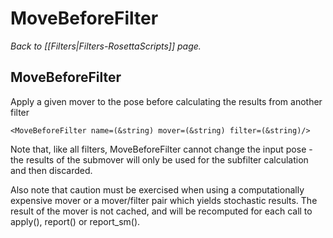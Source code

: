 # MoveBeforeFilter
*Back to [[Filters|Filters-RosettaScripts]] page.*
## MoveBeforeFilter

Apply a given mover to the pose before calculating the results from another filter

```
<MoveBeforeFilter name=(&string) mover=(&string) filter=(&string)/>
```

Note that, like all filters, MoveBeforeFilter cannot change the input pose - the results of the submover will only be used for the subfilter calculation and then discarded.

Also note that caution must be exercised when using a computationally expensive mover or a mover/filter pair which yields stochastic results. The result of the mover is not cached, and will be recomputed for each call to apply(), report() or report\_sm().

